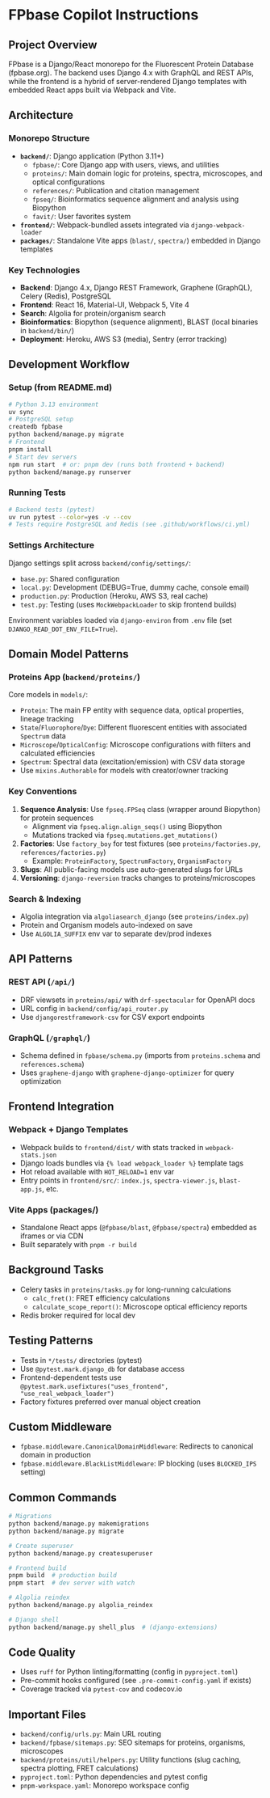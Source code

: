 # FPbase Copilot Instructions

## Project Overview
FPbase is a Django/React monorepo for the Fluorescent Protein Database (fpbase.org). The backend uses Django 4.x with GraphQL and REST APIs, while the frontend is a hybrid of server-rendered Django templates with embedded React apps built via Webpack and Vite.

## Architecture

### Monorepo Structure
- **`backend/`**: Django application (Python 3.11+)
  - `fpbase/`: Core Django app with users, views, and utilities
  - `proteins/`: Main domain logic for proteins, spectra, microscopes, and optical configurations
  - `references/`: Publication and citation management
  - `fpseq/`: Bioinformatics sequence alignment and analysis using Biopython
  - `favit/`: User favorites system
- **`frontend/`**: Webpack-bundled assets integrated via `django-webpack-loader`
- **`packages/`**: Standalone Vite apps (`blast/`, `spectra/`) embedded in Django templates

### Key Technologies
- **Backend**: Django 4.x, Django REST Framework, Graphene (GraphQL), Celery (Redis), PostgreSQL
- **Frontend**: React 16, Material-UI, Webpack 5, Vite 4
- **Search**: Algolia for protein/organism search
- **Bioinformatics**: Biopython (sequence alignment), BLAST (local binaries in `backend/bin/`)
- **Deployment**: Heroku, AWS S3 (media), Sentry (error tracking)

## Development Workflow

### Setup (from README.md)
```bash
# Python 3.13 environment
uv sync
# PostgreSQL setup
createdb fpbase
python backend/manage.py migrate
# Frontend
pnpm install
# Start dev servers
npm run start  # or: pnpm dev (runs both frontend + backend)
python backend/manage.py runserver
```

### Running Tests
```bash
# Backend tests (pytest)
uv run pytest --color=yes -v --cov
# Tests require PostgreSQL and Redis (see .github/workflows/ci.yml)
```

### Settings Architecture
Django settings split across `backend/config/settings/`:
- `base.py`: Shared configuration
- `local.py`: Development (DEBUG=True, dummy cache, console email)
- `production.py`: Production (Heroku, AWS S3, real cache)
- `test.py`: Testing (uses `MockWebpackLoader` to skip frontend builds)

Environment variables loaded via `django-environ` from `.env` file (set `DJANGO_READ_DOT_ENV_FILE=True`).

## Domain Model Patterns

### Proteins App (`backend/proteins/`)
Core models in `models/`:
- `Protein`: The main FP entity with sequence data, optical properties, lineage tracking
- `State`/`Fluorophore`/`Dye`: Different fluorescent entities with associated `Spectrum` data
- `Microscope`/`OpticalConfig`: Microscope configurations with filters and calculated efficiencies
- `Spectrum`: Spectral data (excitation/emission) with CSV data storage
- Use `mixins.Authorable` for models with creator/owner tracking

### Key Conventions
1. **Sequence Analysis**: Use `fpseq.FPSeq` class (wrapper around Biopython) for protein sequences
   - Alignment via `fpseq.align.align_seqs()` using Biopython
   - Mutations tracked via `fpseq.mutations.get_mutations()`
2. **Factories**: Use `factory_boy` for test fixtures (see `proteins/factories.py`, `references/factories.py`)
   - Example: `ProteinFactory`, `SpectrumFactory`, `OrganismFactory`
3. **Slugs**: All public-facing models use auto-generated slugs for URLs
4. **Versioning**: `django-reversion` tracks changes to proteins/microscopes

### Search & Indexing
- Algolia integration via `algoliasearch_django` (see `proteins/index.py`)
- Protein and Organism models auto-indexed on save
- Use `ALGOLIA_SUFFIX` env var to separate dev/prod indexes

## API Patterns

### REST API (`/api/`)
- DRF viewsets in `proteins/api/` with `drf-spectacular` for OpenAPI docs
- URL config in `backend/config/api_router.py`
- Use `djangorestframework-csv` for CSV export endpoints

### GraphQL (`/graphql/`)
- Schema defined in `fpbase/schema.py` (imports from `proteins.schema` and `references.schema`)
- Uses `graphene-django` with `graphene-django-optimizer` for query optimization

## Frontend Integration

### Webpack + Django Templates
- Webpack builds to `frontend/dist/` with stats tracked in `webpack-stats.json`
- Django loads bundles via `{% load webpack_loader %}` template tags
- Hot reload available with `HOT_RELOAD=1` env var
- Entry points in `frontend/src/`: `index.js`, `spectra-viewer.js`, `blast-app.js`, etc.

### Vite Apps (packages/)
- Standalone React apps (`@fpbase/blast`, `@fpbase/spectra`) embedded as iframes or via CDN
- Built separately with `pnpm -r build`

## Background Tasks
- Celery tasks in `proteins/tasks.py` for long-running calculations
  - `calc_fret()`: FRET efficiency calculations
  - `calculate_scope_report()`: Microscope optical efficiency reports
- Redis broker required for local dev

## Testing Patterns
- Tests in `*/tests/` directories (pytest)
- Use `@pytest.mark.django_db` for database access
- Frontend-dependent tests use `@pytest.mark.usefixtures("uses_frontend", "use_real_webpack_loader")`
- Factory fixtures preferred over manual object creation

## Custom Middleware
- `fpbase.middleware.CanonicalDomainMiddleware`: Redirects to canonical domain in production
- `fpbase.middleware.BlackListMiddleware`: IP blocking (uses `BLOCKED_IPS` setting)

## Common Commands
```bash
# Migrations
python backend/manage.py makemigrations
python backend/manage.py migrate

# Create superuser
python backend/manage.py createsuperuser

# Frontend build
pnpm build  # production build
pnpm start  # dev server with watch

# Algolia reindex
python backend/manage.py algolia_reindex

# Django shell
python backend/manage.py shell_plus  # (django-extensions)
```

## Code Quality
- Uses `ruff` for Python linting/formatting (config in `pyproject.toml`)
- Pre-commit hooks configured (see `.pre-commit-config.yaml` if exists)
- Coverage tracked via `pytest-cov` and codecov.io

## Important Files
- `backend/config/urls.py`: Main URL routing
- `backend/fpbase/sitemaps.py`: SEO sitemaps for proteins, organisms, microscopes
- `backend/proteins/util/helpers.py`: Utility functions (slug caching, spectra plotting, FRET calculations)
- `pyproject.toml`: Python dependencies and pytest config
- `pnpm-workspace.yaml`: Monorepo workspace config
